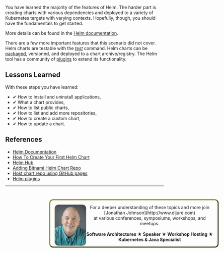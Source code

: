 You have learned the majority of the features of Helm. The harder part is creating charts with various dependencies and deployed to a variety of Kubernetes targets with varying contexts. Hopefully, though, you should have the fundamentals to get started.

More details can be found in the [Helm documentation](http://www.helm.sh/).

There are a few more important features that this scenario did not cover. Helm charts are testable with the [_test_](https://docs.helm.sh/helm/helm_test/) command. Helm charts can be [packaged](https://docs.helm.sh/helm/#helm-package), versioned, and deployed to a chart archive/registry. The Helm tool has a community of [plugins](https://docs.helm.sh/helm/#helm-plugin-list) to extend its functionality.

## Lessons Learned ##

With these steps you have learned:

- &#x2714; How to install and uninstall applications,
- &#x2714; What a chart provides,
- &#x2714; How to list public charts,
- &#x2714; How to list and add more repositories,
- &#x2714; How to create a custom chart,
- &#x2714; How to update a chart.

## References ##

- [Helm Documentation](http://www.helm.sh)
- [How To Create Your First Helm Chart](https://docs.bitnami.com/kubernetes/how-to/create-your-first-helm-chart)
- [Helm Hub](https://hub.helm.sh)
- [Adding Bitnami Helm Chart Repo](https://github.com/bitnami/charts)
- [Host chart repo using GitHub pages](https://github.com/helm/chart-releaser)
- [Helm plugins](https://helm.sh/docs/community/related)

------
<p style="width: 100%; text-align: center; padding: 1em; margin: 3em; margin-left: 10em; margin-right: 10em; border-; 1px; border-color: olive;  border-radius: 12px; border-style:outset">
<img align="left" src="./assets/jonathan-johnson.jpg" width="100" style="border-radius: 12px">
For a deeper understanding of these topics and more join <br>[Jonathan Johnson](http://www.dijure.com)<br> at various conferences, symposiums, workshops, and meetups.
<br><br>
<b>Software Architectures ★ Speaker ★ Workshop Hosting ★ Kubernetes & Java Specialist</b>
</p>
